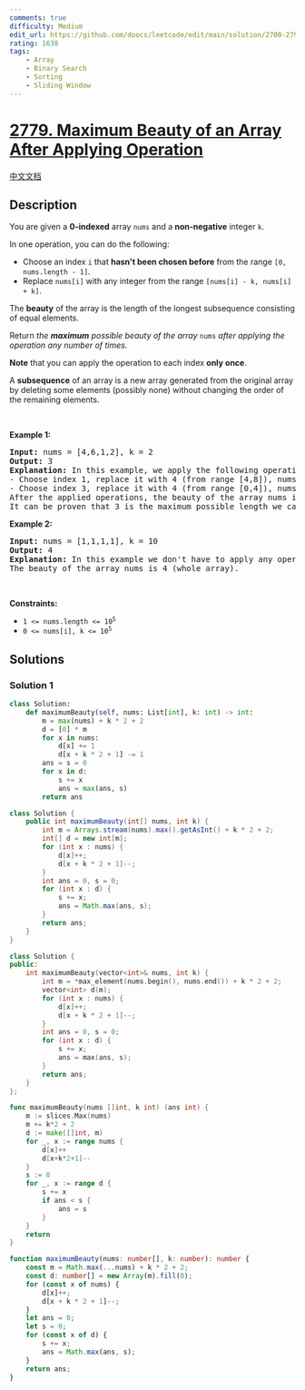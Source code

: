 ```yaml
---
comments: true
difficulty: Medium
edit_url: https://github.com/doocs/leetcode/edit/main/solution/2700-2799/2779.Maximum%20Beauty%20of%20an%20Array%20After%20Applying%20Operation/README_EN.md
rating: 1638
tags:
    - Array
    - Binary Search
    - Sorting
    - Sliding Window
---
```


# [2779. Maximum Beauty of an Array After Applying Operation](https://leetcode.com/problems/maximum-beauty-of-an-array-after-applying-operation)

[中文文档](/solution/2700-2799/2779.Maximum%20Beauty%20of%20an%20Array%20After%20Applying%20Operation/README.md)

## Description

<p>You are given a <strong>0-indexed</strong> array <code>nums</code> and a <strong>non-negative</strong> integer <code>k</code>.</p>

<p>In one operation, you can do the following:</p>

<ul>
	<li>Choose an index <code>i</code> that <strong>hasn&#39;t been chosen before</strong> from the range <code>[0, nums.length - 1]</code>.</li>
	<li>Replace <code>nums[i]</code> with any integer from the range <code>[nums[i] - k, nums[i] + k]</code>.</li>
</ul>

<p>The <strong>beauty</strong> of the array is the length of the longest subsequence consisting of equal elements.</p>

<p>Return <em>the <strong>maximum</strong> possible beauty of the array </em><code>nums</code><em> after applying the operation any number of times.</em></p>

<p><strong>Note</strong> that you can apply the operation to each index <strong>only once</strong>.</p>

<p>A&nbsp;<strong>subsequence</strong> of an array is a new array generated from the original array by deleting some elements (possibly none) without changing the order of the remaining elements.</p>

<p>&nbsp;</p>
<p><strong class="example">Example 1:</strong></p>

<pre>
<strong>Input:</strong> nums = [4,6,1,2], k = 2
<strong>Output:</strong> 3
<strong>Explanation:</strong> In this example, we apply the following operations:
- Choose index 1, replace it with 4 (from range [4,8]), nums = [4,4,1,2].
- Choose index 3, replace it with 4 (from range [0,4]), nums = [4,4,1,4].
After the applied operations, the beauty of the array nums is 3 (subsequence consisting of indices 0, 1, and 3).
It can be proven that 3 is the maximum possible length we can achieve.
</pre>

<p><strong class="example">Example 2:</strong></p>

<pre>
<strong>Input:</strong> nums = [1,1,1,1], k = 10
<strong>Output:</strong> 4
<strong>Explanation:</strong> In this example we don&#39;t have to apply any operations.
The beauty of the array nums is 4 (whole array).
</pre>

<p>&nbsp;</p>
<p><strong>Constraints:</strong></p>

<ul>
	<li><code>1 &lt;= nums.length &lt;= 10<sup>5</sup></code></li>
	<li><code>0 &lt;= nums[i], k &lt;= 10<sup>5</sup></code></li>
</ul>

## Solutions

### Solution 1

<!-- tabs:start -->

```python
class Solution:
    def maximumBeauty(self, nums: List[int], k: int) -> int:
        m = max(nums) + k * 2 + 2
        d = [0] * m
        for x in nums:
            d[x] += 1
            d[x + k * 2 + 1] -= 1
        ans = s = 0
        for x in d:
            s += x
            ans = max(ans, s)
        return ans
```

```java
class Solution {
    public int maximumBeauty(int[] nums, int k) {
        int m = Arrays.stream(nums).max().getAsInt() + k * 2 + 2;
        int[] d = new int[m];
        for (int x : nums) {
            d[x]++;
            d[x + k * 2 + 1]--;
        }
        int ans = 0, s = 0;
        for (int x : d) {
            s += x;
            ans = Math.max(ans, s);
        }
        return ans;
    }
}
```

```cpp
class Solution {
public:
    int maximumBeauty(vector<int>& nums, int k) {
        int m = *max_element(nums.begin(), nums.end()) + k * 2 + 2;
        vector<int> d(m);
        for (int x : nums) {
            d[x]++;
            d[x + k * 2 + 1]--;
        }
        int ans = 0, s = 0;
        for (int x : d) {
            s += x;
            ans = max(ans, s);
        }
        return ans;
    }
};
```

```go
func maximumBeauty(nums []int, k int) (ans int) {
	m := slices.Max(nums)
	m += k*2 + 2
	d := make([]int, m)
	for _, x := range nums {
		d[x]++
		d[x+k*2+1]--
	}
	s := 0
	for _, x := range d {
		s += x
		if ans < s {
			ans = s
		}
	}
	return
}
```

```ts
function maximumBeauty(nums: number[], k: number): number {
    const m = Math.max(...nums) + k * 2 + 2;
    const d: number[] = new Array(m).fill(0);
    for (const x of nums) {
        d[x]++;
        d[x + k * 2 + 1]--;
    }
    let ans = 0;
    let s = 0;
    for (const x of d) {
        s += x;
        ans = Math.max(ans, s);
    }
    return ans;
}
```

<!-- tabs:end -->

<!-- end -->
